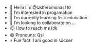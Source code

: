 - 👋 Hello I’m @Qslferomonas110
- 👀 I’m interested in progamation
- 🌱 I’m currently learning fisic education
- 💞️ I’m looking to collaborate on ...
- 📫 How to reach me Idk
- 😄 Pronouns: Qsl
- ⚡ Fun fact: I am good in soccer
  

<!---
Qslferomonas110/Qslferomonas110 is a ✨ special ✨ repository because its `README.md` (this file) appears on your GitHub profile.
You can click the Preview link to take a look at your changes.
--->
